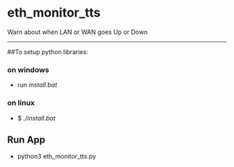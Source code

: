 # eth_monitor_tts

Warn about when LAN or WAN goes Up or Down

---

##To setup python libraries:
### on windows
 - run _install.bat_
### on linux
 - $ _./install.bat_



## Run App
 - python3 eth_monitor_tts.py
